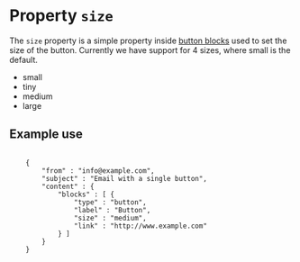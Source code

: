 # Property `size`

The `size` property is a simple property inside
<a href="/support/json/block-button">button blocks</a> used to set the size of
the button. Currently we have support for 4 sizes, where small is the default.

- small
- tiny
- medium
- large

## Example use
<pre><code>
    {
        "from" : "info@example.com",
        "subject" : "Email with a single button",
        "content" : {
            "blocks" : [ {
                "type" : "button",
                "label" : "Button",
                "size" : "medium",
                "link" : "http://www.example.com"
            } ]
        }
    }
</code></pre>
